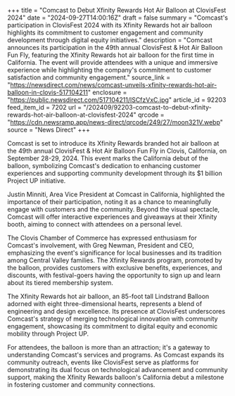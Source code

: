 +++
title = "Comcast to Debut Xfinity Rewards Hot Air Balloon at ClovisFest 2024"
date = "2024-09-27T14:00:16Z"
draft = false
summary = "Comcast's participation in ClovisFest 2024 with its Xfinity Rewards hot air balloon highlights its commitment to customer engagement and community development through digital equity initiatives."
description = "Comcast announces its participation in the 49th annual ClovisFest & Hot Air Balloon Fun Fly, featuring the Xfinity Rewards hot air balloon for the first time in California. The event will provide attendees with a unique and immersive experience while highlighting the company's commitment to customer satisfaction and community engagement."
source_link = "https://newsdirect.com/news/comcast-unveils-xfinity-rewards-hot-air-balloon-in-clovis-517104211"
enclosure = "https://public.newsdirect.com/517104211/lSCfzVxC.jpg"
article_id = 92203
feed_item_id = 7202
url = "/202409/92203-comcast-to-debut-xfinity-rewards-hot-air-balloon-at-clovisfest-2024"
qrcode = "https://cdn.newsramp.app/news-direct/qrcode/249/27/moon321V.webp"
source = "News Direct"
+++

<p>Comcast is set to introduce its Xfinity Rewards branded hot air balloon at the 49th annual ClovisFest & Hot Air Balloon Fun Fly in Clovis, California, on September 28-29, 2024. This event marks the California debut of the balloon, symbolizing Comcast's dedication to enhancing customer experiences and supporting community development through its $1 billion Project UP initiative.</p><p>Justin Minniti, Area Vice President at Comcast in California, highlighted the importance of their participation, noting it as a chance to meaningfully engage with customers and the community. Beyond the visual spectacle, Comcast will offer interactive experiences and giveaways at their Xfinity booth, aiming to connect with attendees on a personal level.</p><p>The Clovis Chamber of Commerce has expressed enthusiasm for Comcast's involvement, with Greg Newman, President and CEO, emphasizing the event's significance for local businesses and its tradition among Central Valley families. The Xfinity Rewards program, promoted by the balloon, provides customers with exclusive benefits, experiences, and discounts, with festival-goers having the opportunity to sign up and learn about its tiered membership system.</p><p>The Xfinity Rewards hot air balloon, an 85-foot tall Lindstrand Balloon adorned with eight three-dimensional hearts, represents a blend of engineering and design excellence. Its presence at ClovisFest underscores Comcast's strategy of merging technological innovation with community engagement, showcasing its commitment to digital equity and economic mobility through Project UP.</p><p>For attendees, the balloon is more than an attraction; it's a gateway to understanding Comcast's services and programs. As Comcast expands its community outreach, events like ClovisFest serve as platforms for demonstrating its dual focus on technological advancement and community support, making the Xfinity Rewards balloon's California debut a milestone in fostering customer and community connections.</p>